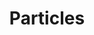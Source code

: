 ---
title: Particles
eleventyNavigation:
  title: Particles
  key: dg_bonus_particles
  parent: dg_bonus
  order: 2
template: "../de/bonus/particles.md"
---